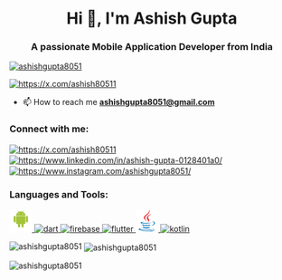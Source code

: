 <h1 align="center">Hi 👋, I'm Ashish Gupta</h1>
<h3 align="center">A passionate Mobile Application Developer from India</h3>

<p align="left"> <a href="https://github.com/ryo-ma/github-profile-trophy"><img src="https://github-profile-trophy.vercel.app/?username=ashishgupta8051" alt="ashishgupta8051" /></a> </p>

<p align="left"> <a href="https://twitter.com/https://x.com/ashish80511" target="blank"><img src="https://img.shields.io/twitter/follow/https://x.com/ashish80511?logo=twitter&style=for-the-badge" alt="https://x.com/ashish80511" /></a> </p>

- 📫 How to reach me **ashishgupta8051@gmail.com**

<h3 align="left">Connect with me:</h3>
<p align="left">
<a href="https://twitter.com/https://x.com/ashish80511" target="blank"><img align="center" src="https://raw.githubusercontent.com/rahuldkjain/github-profile-readme-generator/master/src/images/icons/Social/twitter.svg" alt="https://x.com/ashish80511" height="30" width="40" /></a>
<a href="https://linkedin.com/in/https://www.linkedin.com/in/ashish-gupta-0128401a0/" target="blank"><img align="center" src="https://raw.githubusercontent.com/rahuldkjain/github-profile-readme-generator/master/src/images/icons/Social/linked-in-alt.svg" alt="https://www.linkedin.com/in/ashish-gupta-0128401a0/" height="30" width="40" /></a>
<a href="https://instagram.com/https://www.instagram.com/ashishgupta8051/" target="blank"><img align="center" src="https://raw.githubusercontent.com/rahuldkjain/github-profile-readme-generator/master/src/images/icons/Social/instagram.svg" alt="https://www.instagram.com/ashishgupta8051/" height="30" width="40" /></a>
</p>

<h3 align="left">Languages and Tools:</h3>
<p align="left"> <a href="https://developer.android.com" target="_blank" rel="noreferrer"> <img src="https://raw.githubusercontent.com/devicons/devicon/master/icons/android/android-original-wordmark.svg" alt="android" width="40" height="40"/> </a> <a href="https://dart.dev" target="_blank" rel="noreferrer"> <img src="https://www.vectorlogo.zone/logos/dartlang/dartlang-icon.svg" alt="dart" width="40" height="40"/> </a> <a href="https://firebase.google.com/" target="_blank" rel="noreferrer"> <img src="https://www.vectorlogo.zone/logos/firebase/firebase-icon.svg" alt="firebase" width="40" height="40"/> </a> <a href="https://flutter.dev" target="_blank" rel="noreferrer"> <img src="https://www.vectorlogo.zone/logos/flutterio/flutterio-icon.svg" alt="flutter" width="40" height="40"/> </a> <a href="https://www.java.com" target="_blank" rel="noreferrer"> <img src="https://raw.githubusercontent.com/devicons/devicon/master/icons/java/java-original.svg" alt="java" width="40" height="40"/> </a> <a href="https://kotlinlang.org" target="_blank" rel="noreferrer"> <img src="https://www.vectorlogo.zone/logos/kotlinlang/kotlinlang-icon.svg" alt="kotlin" width="40" height="40"/> </a> </p>

<p><img align="left" src="https://github-readme-stats.vercel.app/api/top-langs?username=ashishgupta8051&show_icons=true&locale=en&layout=compact" alt="ashishgupta8051" /></p>

<p>&nbsp;<img align="center" src="https://github-readme-stats.vercel.app/api?username=ashishgupta8051&show_icons=true&locale=en" alt="ashishgupta8051" /></p>

<p><img align="center" src="https://github-readme-streak-stats.herokuapp.com/?user=ashishgupta8051&" alt="ashishgupta8051" /></p>
